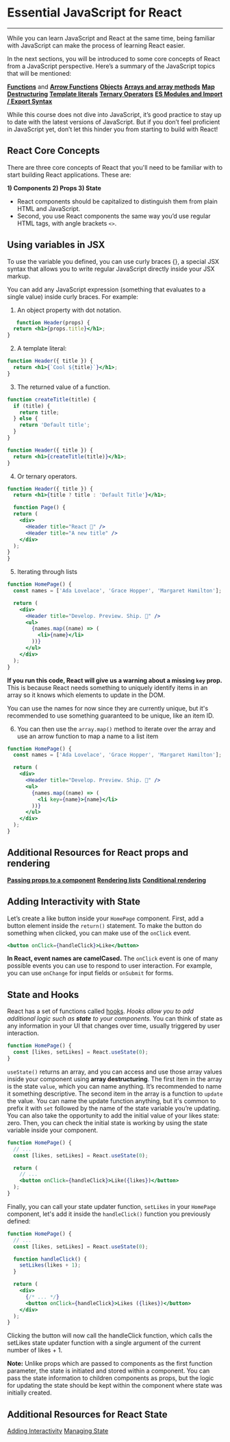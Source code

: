 # Essential JavaScript for React

------------------------------

While you can learn JavaScript and React at the same time, being familiar with JavaScript can make the process of learning React easier.

In the next sections, you will be introduced to some core concepts of React from a JavaScript perspective. Here’s a summary of the JavaScript topics that will be mentioned:

**[Functions](https://developer.mozilla.org/en-US/docs/Web/JavaScript/Guide/Functions)** and **[Arrow Functions](https://developer.mozilla.org/en-US/docs/Web/JavaScript/Reference/Functions/Arrow_functions)**
**[Objects](https://developer.mozilla.org/en-US/docs/Web/JavaScript/Reference/Global_Objects/Object)**
**[Arrays and array methods](https://developer.mozilla.org/en-US/docs/Web/JavaScript/Reference/Global_Objects/Array)**
**[Map](https://developer.mozilla.org/en-US/docs/Web/JavaScript/Reference/Global_Objects/Map)**
**[Destructuring](https://developer.mozilla.org/en-US/docs/Web/JavaScript/Reference/Operators/Destructuring_assignment)**
**[Template literals](https://developer.mozilla.org/en-US/docs/Web/JavaScript/Reference/Template_literals)**
**[Ternary Operators](https://developer.mozilla.org/en-US/docs/Web/JavaScript/Reference/Operators/Conditional_Operator)**
**[ES Modules and Import / Export Syntax](https://developer.mozilla.org/en-US/docs/Web/JavaScript/Guide/Modules)**

While this course does not dive into JavaScript, it’s good practice to stay up to date with the latest versions of JavaScript. But if you don’t feel proficient in JavaScript yet, don’t let this hinder you from starting to build with React!

## React Core Concepts

There are three core concepts of React that you'll need to be familiar with to start building React applications. These are:

**1) Components
2) Props
3) State**

* React components should be capitalized to distinguish them from plain HTML and JavaScript.
* Second, you use React components the same way you’d use regular HTML tags, with angle brackets `<>`.

## Using variables in JSX

To use the variable you defined, you can use curly braces {}, a special JSX syntax that allows you to write regular JavaScript directly inside your JSX markup.

You can add any JavaScript expression (something that evaluates to a single value) inside curly braces. For example:

1) An object property with dot notation.

```jsx
   function Header(props) {
  return <h1>{props.title}</h1>;
}
```

2) A template literal:

```jsx
function Header({ title }) {
  return <h1>{`Cool ${title}`}</h1>;
}
```

3) The returned value of a function.

```jsx
function createTitle(title) {
  if (title) {
    return title;
  } else {
    return 'Default title';
  }
}

function Header({ title }) {
  return <h1>{createTitle(title)}</h1>;
}
```

4) Or ternary operators.

```jsx
function Header({ title }) {
  return <h1>{title ? title : 'Default Title'}</h1>;

  function Page() {
  return (
    <div>
      <Header title="React 💙" />
      <Header title="A new title" />
    </div>
  );
}
}
```

5) Iterating through lists

```jsx
function HomePage() {
  const names = ['Ada Lovelace', 'Grace Hopper', 'Margaret Hamilton'];

  return (
    <div>
      <Header title="Develop. Preview. Ship. 🚀" />
      <ul>
        {names.map((name) => (
          <li>{name}</li>
        ))}
      </ul>
    </div>
  );
}
```

**If you run this code, React will give us a warning about a missing `key` prop.** This is because React needs something to uniquely identify items in an array so it knows which elements to update in the DOM.

You can use the names for now since they are currently unique, but it's recommended to use something guaranteed to be unique, like an item ID.

6) You can then use the `array.map()` method to iterate over the array and use an arrow function to map a name to a list item

```jsx
function HomePage() {
  const names = ['Ada Lovelace', 'Grace Hopper', 'Margaret Hamilton'];

  return (
    <div>
      <Header title="Develop. Preview. Ship. 🚀" />
      <ul>
        {names.map((name) => (
          <li key={name}>{name}</li>
        ))}
      </ul>
    </div>
  );
}
```

## Additional Resources for React props and rendering

**[Passing props to a component](https://beta.reactjs.org/learn/passing-props-to-a-component)**
**[Rendering lists](https://beta.reactjs.org/learn/rendering-lists)**
**[Conditional rendering](https://beta.reactjs.org/learn/conditional-rendering)**

## Adding Interactivity with State

Let’s create a like button inside your `HomePage` component. First, add a button element inside the `return()` statement. To make the button do something when clicked, you can make use of the `onClick` event.

```jsx
<button onClick={handleClick}>Like</button>
```

**In React, event names are camelCased.** The `onClick` event is one of many possible events you can use to respond to user interaction. For example, you can use `onChange` for input fields or `onSubmit` for forms.

## State and Hooks

React has a set of functions called [hooks](https://reactjs.org/docs/hooks-intro.html). *Hooks allow you to add additional logic such as **state** to your components.* You can think of state as any information in your UI that changes over time, usually triggered by user interaction.

```jsx
function HomePage() {
  const [likes, setLikes] = React.useState(0);
}
```

`useState()` returns an array, and you can access and use those array values inside your component using **array destructuring**.
The first item in the array is the state `value`, which you can name anything. It’s recommended to name it something descriptive.
The second item in the array is a function to `update` the value. You can name the update function anything, but it's common to prefix it with `set` followed by the name of the state variable you’re updating.
You can also take the opportunity to add the initial value of your likes state: zero. Then, you can check the initial state is working by using the state variable inside your component.

```jsx
function HomePage() {
  // ...
  const [likes, setLikes] = React.useState(0);

  return (
    // ...
    <button onClick={handleClick}>Like({likes})</button>
  );
}
```

Finally, you can call your state updater function, `setLikes` in your `HomePage` component, let's add it inside the `handleClick()` function you previously defined:

```jsx
function HomePage() {
  // ...
  const [likes, setLikes] = React.useState(0);

  function handleClick() {
    setLikes(likes + 1);
  }

  return (
    <div>
      {/* ... */}
      <button onClick={handleClick}>Likes ({likes})</button>
    </div>
  );
}
```

Clicking the button will now call the handleClick function, which calls the setLikes state updater function with a single argument of the current number of likes + 1.

**Note:** Unlike props which are passed to components as the first function parameter, the state is initiated and stored within a component. You can pass the state information to children components as props, but the logic for updating the state should be kept within the component where state was initially created.

## Additional Resources for React State

[Adding Interactivity](https://beta.reactjs.org/learn/adding-interactivity)
[Managing State](https://beta.reactjs.org/learn/managing-state)